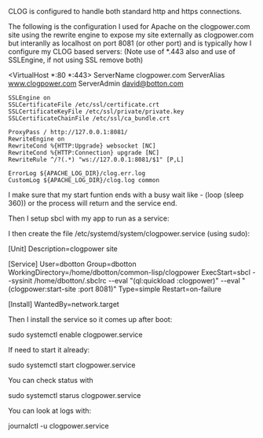 CLOG is configured to handle both standard http and https connections.

The following is the configuration I used for Apache on the clogpower.com
site using the rewrite engine to expose my site externally as clogpower.com
but interanlly as localhost on port 8081 (or other port) and is typically 
how I configure my CLOG based servers:
(Note use of *.443 also and use of SSLEngine, if not using SSL remove both)

<VirtualHost *:80 *:443>
    ServerName clogpower.com
    ServerAlias www.clogpower.com
    ServerAdmin david@botton.com

    SSLEngine on
    SSLCertificateFile /etc/ssl/certificate.crt
    SSLCertificateKeyFile /etc/ssl/private/private.key
    SSLCertificateChainFile /etc/ssl/ca_bundle.crt

    ProxyPass / http://127.0.0.1:8081/
    RewriteEngine on
    RewriteCond %{HTTP:Upgrade} websocket [NC]
    RewriteCond %{HTTP:Connection} upgrade [NC]
    RewriteRule ^/?(.*) "ws://127.0.0.1:8081/$1" [P,L]

    ErrorLog ${APACHE_LOG_DIR}/clog.err.log
    CustomLog ${APACHE_LOG_DIR}/clog.log common
</VirtualHost>

I make sure that my start funtion ends with a busy wait like - (loop (sleep 360))
or the process will return and the service end.

Then I setup sbcl with my app to run as a service:

I then create the file /etc/systemd/system/clogpower.service (using sudo):

[Unit]
Description=clogpower site

[Service]
User=dbotton
Group=dbotton
WorkingDirectory=/home/dbotton/common-lisp/clogpower
ExecStart=sbcl --sysinit /home/dbotton/.sbclrc --eval "(ql:quickload :clogpower)" --eval "(clogpower:start-site :port 8081)"
Type=simple
Restart=on-failure

[Install]
WantedBy=network.target


Then I install the service so it comes up after boot:

sudo systemctl enable clogpower.service

If need to start it already:

sudo systemctl start clogpower.service

You can check status with

sudo systemctl starus clogpower.service

You can look at logs with:

journalctl -u clogpower.service
